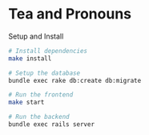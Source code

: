 Tea and Pronouns
================

Setup and Install

```sh
# Install dependencies
make install

# Setup the database
bundle exec rake db:create db:migrate

# Run the frontend
make start

# Run the backend
bundle exec rails server
```
